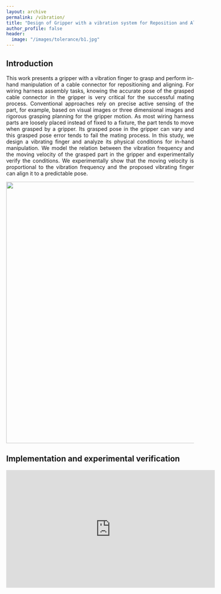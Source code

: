 ```yaml
---
layout: archive
permalink: /vibration/
title: "Design of Gripper with a vibration system for Reposition and Alignment of cable"
author_profile: false
header:
  image: "/images/tolerance/b1.jpg"
---
```


## Introduction

 <P ALIGN="justify">This work presents a gripper with a vibration finger to grasp and perform in-hand manipulation of a cable connector for repositioning and aligning. For wiring harness assembly tasks, knowing the accurate pose of the grasped cable connector in the gripper is very critical for the successful mating process. Conventional approaches rely on precise active sensing of the part, for example, based on visual images or three dimensional images and rigorous grasping planning for the gripper motion. As most wiring harness parts are loosely placed instead of fixed to a fixture, the part tends to move when grasped by a gripper. Its grasped pose in the gripper can vary and this grasped pose error tends to fail the mating process. In this study, we design a vibrating finger and analyze its physical conditions for in-hand manipulation. We model the relation between the vibration frequency and the moving velocity of the grasped part in the gripper and experimentally verify the conditions. We experimentally show that the moving velocity is proportional to the vibration frequency and the proposed vibrating finger can align it to a predictable pose. </P>

<P ALIGN="center"><img src="{{ site.url }}{{ site.baseurl }}/images/vibration/F1.jpg" width="700"></P>

## Implementation and experimental verification

<iframe width="560" height="315" src="https://www.youtube.com/embed/fC2VaRhrNhM" frameborder="0" allow="accelerometer; autoplay; encrypted-media; gyroscope; picture-in-picture" allowfullscreen></iframe>